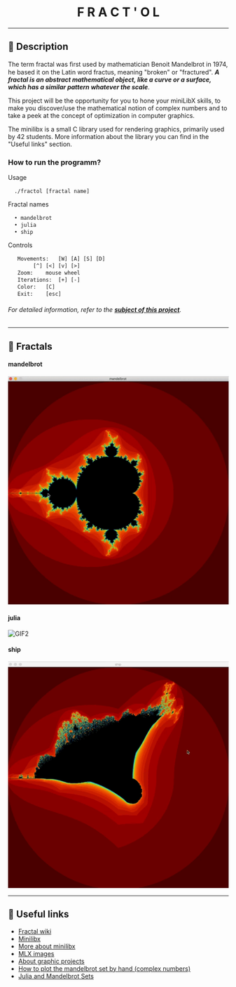 <h1 align="center">
    F R A C T ' O L
</h1>

___

## 🚀 **Description**

The term fractal was ﬁrst used by mathematician Benoit Mandelbrot in 1974, he based it on the Latin word fractus, meaning "broken" or "fractured". _**A fractal is an abstract mathematical object, like a curve or a surface, which has a similar pattern whatever the scale**_.

This project will be the opportunity for you to hone your miniLibX skills, to make you discover/use the mathematical notion of complex numbers and to take a peek at the concept of optimization in computer graphics.

The minilibx is a small C library used for rendering graphics, primarily used by 42 students. More information about the library you can find in the "Useful links" section.

### **How to run the programm?**

Usage

```
  ./fractol [fractal name]
```

Fractal names

```
  • mandelbrot
  • julia
  • ship
```

Controls

```
   Movements:	[W] [A] [S] [D]
		[^] [<] [v] [>]
   Zoom:	mouse wheel
   Iterations:	[+] [-]
   Color:	[C]
   Exit:	[esc]
```

###### *For detailed information, refer to the [**subject of this project**](https://github.com/CherdantsevIlya/fract-ol/blob/master/content/en.subject.pdf).*

___

## 🌳 **Fractals**

#### mandelbrot

![GIF1](https://github.com/CherdantsevIlya/fract-ol/blob/master/content/mandelbrot.gif)

#### julia

![GIF2](https://github.com/CherdantsevIlya/fract-ol/blob/master/content/julia.gif)

#### ship

![GIF3](https://github.com/CherdantsevIlya/fract-ol/blob/master/content/ship.gif)

___

## 📌 **Useful links**

+ [Fractal wiki](https://ru.wikipedia.org/wiki/%D0%A4%D1%80%D0%B0%D0%BA%D1%82%D0%B0%D0%BB)
+ [Minilibx](https://harm-smits.github.io/42docs/libs/minilibx.html)
+ [More about minilibx](https://github.com/taelee42/mlx_example)
+ [MLX images](https://github.com/keuhdall/images_example)
+ [About graphic projects](https://github.com/qst0/ft_libgfx)
+ [How to plot the mandelbrot set by hand (complex numbers)](https://www.wikihow.com/Plot-the-Mandelbrot-Set-By-Hand)
+ [Julia and Mandelbrot Sets](https://lodev.org/cgtutor/juliamandelbrot.html)
